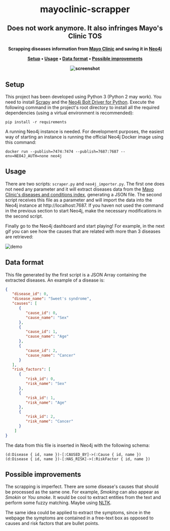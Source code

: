 <h1 align="center">
  mayoclinic-scrapper
</h1>

<h2 align="center">
  Does not work anymore. It also infringes Mayo's Clinic TOS
</h1>

<h4 align="center">Scrapping diseases information from <a href="https://www.mayoclinic.org/diseases-conditions/">Mayo Clinic</a> and saving it in <a href="https://neo4j.com/">Neo4j</a>

<p align="center">
  <a href="#setup">Setup</a> •
  <a href="#usage">Usage</a> •
  <a href="#data-format">Data format</a> •
  <a href="#possible-improvements">Possible improvements</a>
</p>

![screenshot](art/screenshot.png)

## Setup

This project has been developed using Python 3 (Python 2 may work). You need to install [Scrapy](https://scrapy.org/) and the [Neo4j Bolt Driver for Python](https://github.com/neo4j/neo4j-python-driver). Execute the following command in the project's root directory to install all the required dependencies (using a virtual environment is recommended):

```shell
pip install -r requirements
```

A running Neo4j instance is needed. For development purposes, the easiest way of starting an instance is running the official Neo4j Docker image using this command:

```shell
docker run --publish=7474:7474 --publish=7687:7687 --env=NEO4J_AUTH=none neo4j
```

## Usage

There are two scripts: `scraper.py` and `neo4j_importer.py`. The first one does not need any parameter and it will extract diseases data from the [Mayo Clinic's diseases and conditions index](https://www.mayoclinic.org/diseases-conditions/index), generating a JSON file. The second script receives this file as a parameter and will import the data into the Neo4j instance at http://localhost:7687. If you haven not used the command in the previous section to start Neo4j, make the necessary modifications in the second script.

Finally go to the Neo4j dashboard and start playing! For example, in the next gif you can see how the causes that are related with more than 3 diseases are retrieved:

![demo](art/demo.gif)

## Data format

This file generated by the first script is a JSON Array containing the extracted diseases. An example of a disease is:

```json
{
   "disease_id": 0,
   "disease_name": "Sweet's syndrome",
   "causes": [
      {
         "cause_id": 0,
         "cause_name": "Sex"
      },
      {
         "cause_id": 1,
         "cause_name": "Age"
      },
      {
         "cause_id": 2,
         "cause_name": "Cancer"
      }
   ],
   "risk_factors": [
      {
         "risk_id": 0,
         "risk_name": "Sex"
      },
      {
         "risk_id": 1,
         "risk_name": "Age"
      },
      {
         "risk_id": 2,
         "risk_name": "Cancer"
      }
    ]
}
```

The data from this file is inserted in Neo4j with the following schema:

```text
(d:Disease { id, name })-[:CAUSED_BY]->(:Cause { id, name })
(d:Disease { id, name })-[:HAS_RISK]->(:RiskFactor { id, name })
```

## Possible improvements

The scrapping is imperfect. There are some disease's causes that should be processed as the same one. For example, _Smoking_ can also appear as _Smokin_ or _You smoke_. It would be cool to extract entities from the text and perform some fuzzy matching. Maybe using [NLTK](https://www.nltk.org/).

The same idea could be applied to extract the symptoms, since in the webpage the symptoms are contained in a free-text box as opposed to causes and risk factors that are bullet points.
